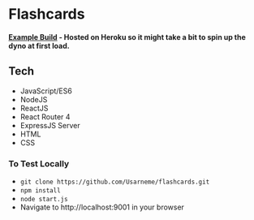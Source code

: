 # Flashcards

#### [Example Build](https://usarneme-flashcards.herokuapp.com/) - Hosted on Heroku so it might take a bit to spin up the dyno at first load.

## Tech 
* JavaScript/ES6
* NodeJS
* ReactJS
* React Router 4
* ExpressJS Server
* HTML
* CSS

### To Test Locally
* `git clone https://github.com/Usarneme/flashcards.git`
* `npm install`
* `node start.js`
* Navigate to http://localhost:9001 in your browser
